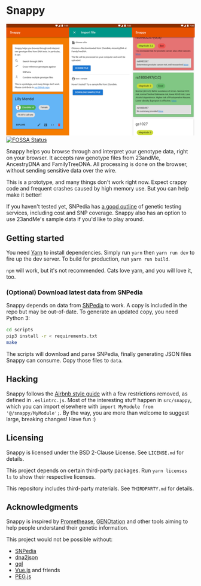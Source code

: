 # Snappy

![Screenshot](static/screenshot.png)
[![FOSSA Status](https://app.fossa.io/api/projects/git%2Bhttps%3A%2F%2Fgithub.com%2Fzhaofengli%2Fsnappy.svg?type=shield)](https://app.fossa.io/projects/git%2Bhttps%3A%2F%2Fgithub.com%2Fzhaofengli%2Fsnappy?ref=badge_shield)

Snappy helps you browse through and interpret your genotype data, right on your
browser. It accepts raw genotype files from 23andMe, AncestryDNA and
FamilyTreeDNA. All processing is done on the browser, without sending sensitive
data over the wire.

This is a prototype, and many things don't work right now. Expect crappy code
and frequent crashes caused by high memory use. But you can help make it
better!

If you haven't tested yet, SNPedia has [a good outline][snpedia-testing] of
genetic testing services, including cost and SNP coverage. Snappy also has an
option to use 23andMe's sample data if you'd like to play around.

## Getting started

You need [Yarn][yarn] to install dependencies. Simply run `yarn` then
`yarn run dev` to fire up the dev server. To build for production, run
`yarn run build`.

`npm` will work, but it's not recommended. Cats love yarn, and you will love
it, too.

### (Optional) Download latest data from SNPedia

Snappy depends on data from [SNPedia][snpedia] to work. A copy is included in
the repo but may be out-of-date. To generate an updated copy, you need Python
3:

```bash
cd scripts
pip3 install -r < requirements.txt
make
```

The scripts will download and parse SNPedia, finally generating JSON files
Snappy can consume. Copy those files to `data`.

## Hacking

Snappy follows the [Airbnb style guide][airbnb-javascript] with a few
restrictions removed, as defined in `.eslintrc.js`. Most of the interesting
stuff happen in `src/snappy`, which you can import elsewhere with
`import MyModule from '@/snappy/MyModule';`. By the way, you are more than
welcome to suggest large, breaking changes! Have fun :)

## Licensing

Snappy is licensed under the BSD 2-Clause License. See `LICENSE.md` for
details.

This project depends on certain third-party packages. Run `yarn licenses ls` to
show their respective licenses.

This repository includes third-party materials. See `THIRDPARTY.md` for details.

## Acknowledgments

Snappy is inspired by [Promethease][promethease], [GENOtation][genotation] and
other tools aiming to help people understand their genetic information.

This project would not be possible without:

- [SNPedia](https://www.snpedia.com/)
- [dna2json](https://github.com/genomejs/dna2json) 
- [gql](https://github.com/genomejs/gql)
- [Vue.js](https://vuejs.org/) and friends
- [PEG.js](https://pegjs.org/)

[yarn]: https://yarnpkg.com
[snpedia]: https://www.snpedia.com/
[snpedia-testing]: https://www.snpedia.com/index.php/Testing
[airbnb-javascript]: https://github.com/airbnb/javascript
[promethease]: https://promethease.com/
[genotation]: http://genotation.stanford.edu/
